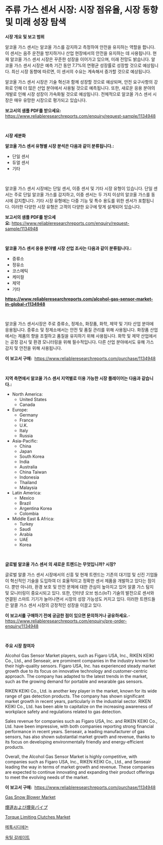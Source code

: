 <p><h1>주류 가스 센서 시장: 시장 점유율, 시장 동향 및 미래 성장 탐색</h1></p><p><strong>시장 개요 및 보고 범위</strong></p>
<p><p>알코올 가스 센서는 알코올 가스를 감지하고 측정하여 안전을 유지하는 역할을 합니다. 이 센서는 음주 운전을 방지하거나 산업 현장에서의 안전을 유지하는 데 사용됩니다. 현재 알코올 가스 센서 시장은 꾸준한 성장을 이어가고 있으며, 미래 전망도 밝습니다. 알코올 가스 센서 시장은 예측 기간 동안 7.7%의 연평균 성장률로 성장할 것으로 예상됩니다. 최신 시장 동향에 따르면, 이 센서의 수요는 계속해서 증가할 것으로 예상됩니다.</p><p>알코올 가스 센서 시장은 기술 혁신과 함께 성장할 것으로 예상되며, 안전 요구사항의 강화로 인해 더 많은 산업 분야에서 사용될 것으로 예측됩니다. 또한, 새로운 응용 분야의 개발로 인해 시장 성장이 가속화될 것으로 예상됩니다. 전체적으로 알코올 가스 센서 시장은 매우 유망한 시장으로 평가되고 있습니다.</p></p>
<p><strong>보고서의 샘플 PDF를 받으세요:</strong> <a href="https://www.reliableresearchreports.com/enquiry/request-sample/1134948">https://www.reliableresearchreports.com/enquiry/request-sample/1134948</a></p>
<p>&nbsp;</p>
<p><strong>시장 세분화</strong></p>
<p><strong>알코올 가스 센서 유형별 시장 분석은 다음과 같이 분류됩니다.:</strong></p>
<p><ul><li>단일 센서</li><li>듀얼 센서</li><li>기타</li></ul></p>
<p>&nbsp;</p>
<p><p>알코올 가스 센서 시장에는 단일 센서, 이중 센서 및 기타 시장 유형이 있습니다. 단일 센서는 주로 단일 알코올 가스를 감지하고, 이중 센서는 두 가지 이상의 알코올 가스를 동시에 감지합니다. 기타 시장 유형에는 다중 기능 및 특수 용도를 위한 센서가 포함됩니다. 이러한 다양한 시장 유형은 고객의 다양한 요구에 맞게 설계되어 있습니다.</p></p>
<p><strong>보고서의 샘플 PDF를 받으세요:</strong>&nbsp;<a href="https://www.reliableresearchreports.com/enquiry/request-sample/1134948">https://www.reliableresearchreports.com/enquiry/request-sample/1134948</a></p>
<p>&nbsp;</p>
<p><strong> 알코올 가스 센서 응용 분야별 시장 산업 조사는 다음과 같이 분류됩니다.:</strong></p>
<p><ul><li>증류소</li><li>정유소</li><li>코스메틱</li><li>케미컬</li><li>제약</li><li>기타</li></ul></p>
<p><strong><a href="https://www.reliableresearchreports.com/alcohol-gas-sensor-market-in-global-r1134948">https://www.reliableresearchreports.com/alcohol-gas-sensor-market-in-global-r1134948</a></strong></p>
<p>&nbsp;</p>
<p><p>알코올 가스 센서시장은 주로 증류소, 정제소, 화장품, 화학, 제약 및 기타 산업 분야에 응용됩니다. 증류소 및 정제소에서는 안전 및 품질 관리를 위해 사용됩니다. 화장품 산업에서는 제품의 향을 조절하고 품질을 유지하기 위해 사용됩니다. 화학 및 제약 산업에서는 공정 감시 및 환경 모니터링을 위해 필수적입니다. 다른 산업 분야에서도 유해 가스 감지 및 안전을 위해 사용됩니다.</p></p>
<p><strong>이 보고서 구매:</strong>&nbsp; <a href="https://www.reliableresearchreports.com/purchase/1134948">https://www.reliableresearchreports.com/purchase/1134948</a></p>
<p>&nbsp;</p>
<p><strong>지역 측면에서 알코올 가스 센서 지역별로 이용 가능한 시장 플레이어는 다음과 같습니다.:</strong></p>
<p><ul>
    <li>
        North America:
        <ul>
            <li>United States</li>
            <li>Canada</li>
        </ul>
    </li>
    <li>
        Europe:
        <ul>
            <li>Germany</li>
            <li>France</li>
            <li>U.K.</li>
            <li>Italy</li>
            <li>Russia</li>
        </ul>
    </li>
    <li>
        Asia-Pacific:
        <ul>
            <li>China</li>
            <li>Japan</li>
            <li>South Korea</li>
            <li>India</li>
            <li>Australia</li>
            <li>China Taiwan</li>
            <li>Indonesia</li>
            <li>Thailand</li>
            <li>Malaysia</li>
        </ul>
    </li>
    <li>
        Latin America:
        <ul>
            <li>Mexico</li>
            <li>Brazil</li>
            <li>Argentina Korea</li>
            <li>Colombia</li>
        </ul>
    </li>
    <li>
        Middle East & Africa:
        <ul>
            <li>Turkey</li>
            <li>Saudi</li>
            <li>Arabia</li>
            <li>UAE</li>
            <li>Korea</li>
        </ul>
    </li>
    </ul></p>
<p>&nbsp;</p>
<p><strong>글로벌 알코올 가스 센서 의 새로운 트렌드는 무엇입니까? 시장?</strong></p>
<p><p>글로벌 알콜 가스 센서 시장에서의 신흥 및 현재 트렌드는 기존의 대기업 및 신진 기업들이 혁신적인 기술을 도입하여 더 효율적이고 정확한 센서 제품을 개발하고 있다는 점이다. 뿐만 아니라, 환경 보호 및 안전 문제에 대한 관심이 높아지고 있어 알콜 가스 탐지 및 모니터링이 중요시되고 있다. 또한, 인터넷 오브 씽스(IoT) 기술의 발전으로 센서와 연결된 스마트 기기가 늘어나면서 시장의 성장 가능성도 커지고 있다. 이러한 트렌드들은 알콜 가스 센서 시장의 긍정적인 성장을 이끌고 있다.</p></p>
<p><strong>이 보고서를 구매하기 전에 궁금한 점이 있으면 문의하거나 공유하세요.</strong>- <a href="https://www.reliableresearchreports.com/enquiry/pre-order-enquiry/1134948">https://www.reliableresearchreports.com/enquiry/pre-order-enquiry/1134948</a></p>
<p>&nbsp;</p>
<p><strong>주요 시장 참여자</strong></p>
<p><p>Alcohol Gas Sensor Market players, such as Figaro USA, Inc., RIKEN KEIKI Co., Ltd., and Senseair, are prominent companies in the industry known for their high-quality sensors. Figaro USA, Inc. has experienced steady market growth due to its focus on innovative technology and customer-centric approach. The company has adapted to the latest trends in the market, such as the growing demand for portable and wearable gas sensors.</p><p>RIKEN KEIKI Co., Ltd. is another key player in the market, known for its wide range of gas detection products. The company has shown significant market growth in recent years, particularly in the industrial sector. RIKEN KEIKI Co., Ltd. has been able to capitalize on the increasing awareness of workplace safety and regulations related to gas detection.</p><p>Sales revenue for companies such as Figaro USA, Inc. and RIKEN KEIKI Co., Ltd. have been impressive, with both companies reporting strong financial performance in recent years. Senseair, a leading manufacturer of gas sensors, has also shown substantial market growth and revenue, thanks to its focus on developing environmentally friendly and energy-efficient products.</p><p>Overall, the Alcohol Gas Sensor Market is highly competitive, with companies such as Figaro USA, Inc., RIKEN KEIKI Co., Ltd., and Senseair leading the way in terms of market growth and revenue. These companies are expected to continue innovating and expanding their product offerings to meet the evolving needs of the market.</p></p>
<p><strong>이 보고서 구매:</strong>&nbsp;&nbsp;<a href="https://www.reliableresearchreports.com/purchase/1134948">https://www.reliableresearchreports.com/purchase/1134948</a></p>
<p><p><a href="https://github.com/marloy8/Market-Research-Report-List-4/blob/main/gas-snow-blower-market.md">Gas Snow Blower Market</a></p><p><a href="https://github.com/dzy793153605/Market-Research-Report-List-1/blob/main/136302128877.md">煙道および煙突パイプ</a></p><p><a href="https://github.com/jj19131/Market-Research-Report-List-2/blob/main/torque-limiting-clutches-market.md">Torque Limiting Clutches Market</a></p><p><a href="https://github.com/WilburKihn5676/Market-Research-Report-List-1/blob/main/526619226513.md">메톡시디에논</a></p><p><a href="https://github.com/vseigx30c9a1j/Market-Research-Report-List-1/blob/main/726833026512.md">옥틸 갈레이트</a></p></p>